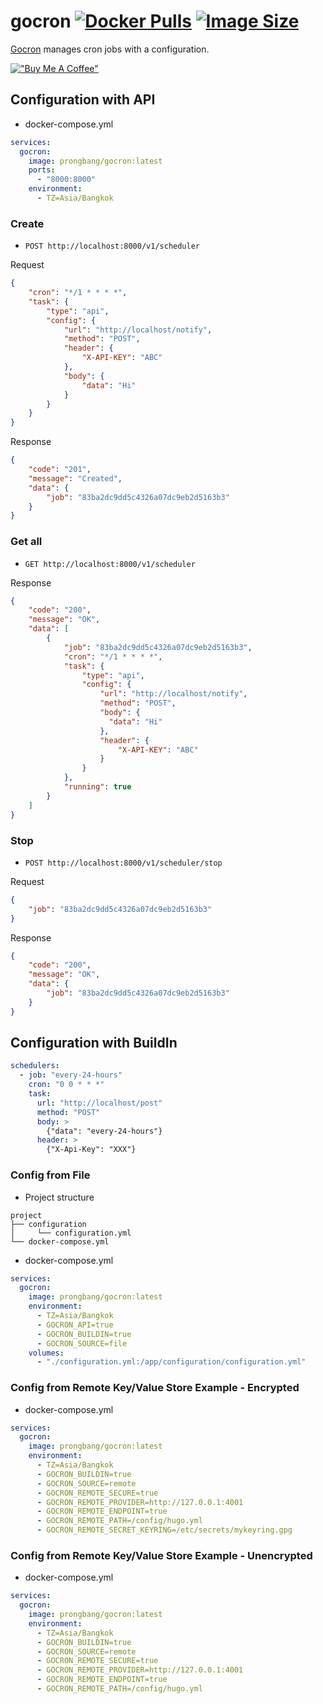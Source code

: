 # gocron [![Docker Pulls](https://img.shields.io/docker/pulls/prongbang/gocron.svg)](https://hub.docker.com/r/prongbang/gocron/) [![Image Size](https://img.shields.io/docker/image-size/prongbang/gocron.svg)](https://hub.docker.com/r/prongbang/gocron/)

[Gocron](https://hub.docker.com/r/prongbang/gocron) manages cron jobs with a configuration.

[!["Buy Me A Coffee"](https://www.buymeacoffee.com/assets/img/custom_images/orange_img.png)](https://www.buymeacoffee.com/prongbang)

## Configuration with API

- docker-compose.yml

```yaml
services:
  gocron:
    image: prongbang/gocron:latest
    ports:
      - "8000:8000"
    environment:
      - TZ=Asia/Bangkok
```

### Create

- `POST http://localhost:8000/v1/scheduler`

Request

```json
{
    "cron": "*/1 * * * *",
    "task": {
        "type": "api",
        "config": {
            "url": "http://localhost/notify",
            "method": "POST",
            "header": {
                "X-API-KEY": "ABC"
            },
            "body": {
                "data": "Hi"
            }
        }
    }
}
```

Response

```json
{
    "code": "201",
    "message": "Created",
    "data": {
        "job": "83ba2dc9dd5c4326a07dc9eb2d5163b3"
    }
}
```

### Get all

- `GET http://localhost:8000/v1/scheduler`

Response

```json
{
    "code": "200",
    "message": "OK",
    "data": [
        {
            "job": "83ba2dc9dd5c4326a07dc9eb2d5163b3",
            "cron": "*/1 * * * *",
            "task": {
                "type": "api",
                "config": {
                    "url": "http://localhost/notify",
                    "method": "POST",
                    "body": {
                      "data": "Hi"
                    },
                    "header": {
                        "X-API-KEY": "ABC"
                    }
                }
            },
            "running": true
        }
    ]
}
```

### Stop

- `POST http://localhost:8000/v1/scheduler/stop`

Request

```json
{
    "job": "83ba2dc9dd5c4326a07dc9eb2d5163b3"
}
```

Response

```json
{
    "code": "200",
    "message": "OK",
    "data": {
        "job": "83ba2dc9dd5c4326a07dc9eb2d5163b3"
    }
}
```

## Configuration with BuildIn

```yml
schedulers:
  - job: "every-24-hours"
    cron: "0 0 * * *"
    task:
      url: "http://localhost/post"
      method: "POST"
      body: >
        {"data": "every-24-hours"}
      header: >
        {"X-Api-Key": "XXX"}
```

### Config from File

- Project structure

```shell
project
├── configuration
│     └── configuration.yml
└── docker-compose.yml
```

- docker-compose.yml

```yml
services:
  gocron:
    image: prongbang/gocron:latest
    environment:
      - TZ=Asia/Bangkok
      - GOCRON_API=true
      - GOCRON_BUILDIN=true
      - GOCRON_SOURCE=file
    volumes:
      - "./configuration.yml:/app/configuration/configuration.yml"
```

### Config from Remote Key/Value Store Example - Encrypted

- docker-compose.yml

```yml
services:
  gocron:
    image: prongbang/gocron:latest
    environment:
      - TZ=Asia/Bangkok
      - GOCRON_BUILDIN=true
      - GOCRON_SOURCE=remote
      - GOCRON_REMOTE_SECURE=true
      - GOCRON_REMOTE_PROVIDER=http://127.0.0.1:4001
      - GOCRON_REMOTE_ENDPOINT=true
      - GOCRON_REMOTE_PATH=/config/hugo.yml
      - GOCRON_REMOTE_SECRET_KEYRING=/etc/secrets/mykeyring.gpg
```

### Config from Remote Key/Value Store Example - Unencrypted

- docker-compose.yml

```yml
services:
  gocron:
    image: prongbang/gocron:latest
    environment:
      - TZ=Asia/Bangkok
      - GOCRON_BUILDIN=true
      - GOCRON_SOURCE=remote
      - GOCRON_REMOTE_SECURE=true
      - GOCRON_REMOTE_PROVIDER=http://127.0.0.1:4001
      - GOCRON_REMOTE_ENDPOINT=true
      - GOCRON_REMOTE_PATH=/config/hugo.yml
```
